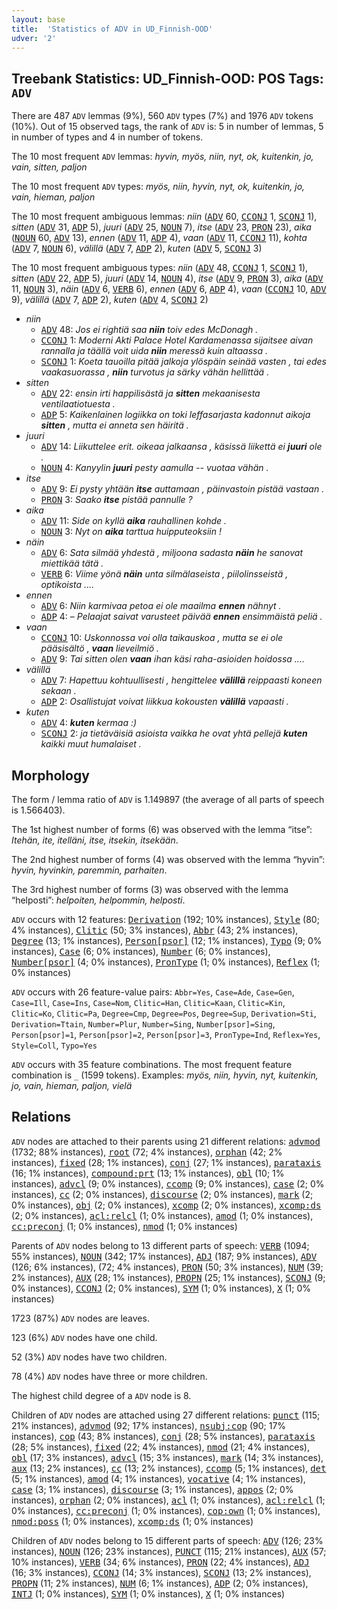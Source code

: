 ```yaml
---
layout: base
title:  'Statistics of ADV in UD_Finnish-OOD'
udver: '2'
---
```


## Treebank Statistics: UD_Finnish-OOD: POS Tags: `ADV`

There are 487 `ADV` lemmas (9%), 560 `ADV` types (7%) and 1976 `ADV` tokens (10%).
Out of 15 observed tags, the rank of `ADV` is: 5 in number of lemmas, 5 in number of types and 4 in number of tokens.

The 10 most frequent `ADV` lemmas: <em>hyvin, myös, niin, nyt, ok, kuitenkin, jo, vain, sitten, paljon</em>

The 10 most frequent `ADV` types:  <em>myös, niin, hyvin, nyt, ok, kuitenkin, jo, vain, hieman, paljon</em>

The 10 most frequent ambiguous lemmas: <em>niin</em> (<tt><a href="fi_ood-pos-ADV.html">ADV</a></tt> 60, <tt><a href="fi_ood-pos-CCONJ.html">CCONJ</a></tt> 1, <tt><a href="fi_ood-pos-SCONJ.html">SCONJ</a></tt> 1), <em>sitten</em> (<tt><a href="fi_ood-pos-ADV.html">ADV</a></tt> 31, <tt><a href="fi_ood-pos-ADP.html">ADP</a></tt> 5), <em>juuri</em> (<tt><a href="fi_ood-pos-ADV.html">ADV</a></tt> 25, <tt><a href="fi_ood-pos-NOUN.html">NOUN</a></tt> 7), <em>itse</em> (<tt><a href="fi_ood-pos-ADV.html">ADV</a></tt> 23, <tt><a href="fi_ood-pos-PRON.html">PRON</a></tt> 23), <em>aika</em> (<tt><a href="fi_ood-pos-NOUN.html">NOUN</a></tt> 60, <tt><a href="fi_ood-pos-ADV.html">ADV</a></tt> 13), <em>ennen</em> (<tt><a href="fi_ood-pos-ADV.html">ADV</a></tt> 11, <tt><a href="fi_ood-pos-ADP.html">ADP</a></tt> 4), <em>vaan</em> (<tt><a href="fi_ood-pos-ADV.html">ADV</a></tt> 11, <tt><a href="fi_ood-pos-CCONJ.html">CCONJ</a></tt> 11), <em>kohta</em> (<tt><a href="fi_ood-pos-ADV.html">ADV</a></tt> 7, <tt><a href="fi_ood-pos-NOUN.html">NOUN</a></tt> 6), <em>välillä</em> (<tt><a href="fi_ood-pos-ADV.html">ADV</a></tt> 7, <tt><a href="fi_ood-pos-ADP.html">ADP</a></tt> 2), <em>kuten</em> (<tt><a href="fi_ood-pos-ADV.html">ADV</a></tt> 5, <tt><a href="fi_ood-pos-SCONJ.html">SCONJ</a></tt> 3)

The 10 most frequent ambiguous types:  <em>niin</em> (<tt><a href="fi_ood-pos-ADV.html">ADV</a></tt> 48, <tt><a href="fi_ood-pos-CCONJ.html">CCONJ</a></tt> 1, <tt><a href="fi_ood-pos-SCONJ.html">SCONJ</a></tt> 1), <em>sitten</em> (<tt><a href="fi_ood-pos-ADV.html">ADV</a></tt> 22, <tt><a href="fi_ood-pos-ADP.html">ADP</a></tt> 5), <em>juuri</em> (<tt><a href="fi_ood-pos-ADV.html">ADV</a></tt> 14, <tt><a href="fi_ood-pos-NOUN.html">NOUN</a></tt> 4), <em>itse</em> (<tt><a href="fi_ood-pos-ADV.html">ADV</a></tt> 9, <tt><a href="fi_ood-pos-PRON.html">PRON</a></tt> 3), <em>aika</em> (<tt><a href="fi_ood-pos-ADV.html">ADV</a></tt> 11, <tt><a href="fi_ood-pos-NOUN.html">NOUN</a></tt> 3), <em>näin</em> (<tt><a href="fi_ood-pos-ADV.html">ADV</a></tt> 6, <tt><a href="fi_ood-pos-VERB.html">VERB</a></tt> 6), <em>ennen</em> (<tt><a href="fi_ood-pos-ADV.html">ADV</a></tt> 6, <tt><a href="fi_ood-pos-ADP.html">ADP</a></tt> 4), <em>vaan</em> (<tt><a href="fi_ood-pos-CCONJ.html">CCONJ</a></tt> 10, <tt><a href="fi_ood-pos-ADV.html">ADV</a></tt> 9), <em>välillä</em> (<tt><a href="fi_ood-pos-ADV.html">ADV</a></tt> 7, <tt><a href="fi_ood-pos-ADP.html">ADP</a></tt> 2), <em>kuten</em> (<tt><a href="fi_ood-pos-ADV.html">ADV</a></tt> 4, <tt><a href="fi_ood-pos-SCONJ.html">SCONJ</a></tt> 2)


* <em>niin</em>
  * <tt><a href="fi_ood-pos-ADV.html">ADV</a></tt> 48: <em>Jos ei rightiä saa <b>niin</b> toiv edes McDonagh .</em>
  * <tt><a href="fi_ood-pos-CCONJ.html">CCONJ</a></tt> 1: <em>Moderni Akti Palace Hotel Kardamenassa sijaitsee aivan rannalla ja täällä voit uida <b>niin</b> meressä kuin altaassa .</em>
  * <tt><a href="fi_ood-pos-SCONJ.html">SCONJ</a></tt> 1: <em>Koeta tauoilla pitää jalkoja ylöspäin seinää vasten , tai edes vaakasuorassa , <b>niin</b> turvotus ja särky vähän hellittää .</em>
* <em>sitten</em>
  * <tt><a href="fi_ood-pos-ADV.html">ADV</a></tt> 22: <em>ensin irti happilisästä ja <b>sitten</b> mekaanisesta ventilaatiotuesta .</em>
  * <tt><a href="fi_ood-pos-ADP.html">ADP</a></tt> 5: <em>Kaikenlainen logiikka on toki leffasarjasta kadonnut aikoja <b>sitten</b> , mutta ei anneta sen häiritä .</em>
* <em>juuri</em>
  * <tt><a href="fi_ood-pos-ADV.html">ADV</a></tt> 14: <em>Liikuttelee erit. oikeaa jalkaansa , käsissä liikettä ei <b>juuri</b> ole .</em>
  * <tt><a href="fi_ood-pos-NOUN.html">NOUN</a></tt> 4: <em>Kanyylin <b>juuri</b> pesty aamulla -- vuotaa vähän .</em>
* <em>itse</em>
  * <tt><a href="fi_ood-pos-ADV.html">ADV</a></tt> 9: <em>Ei pysty yhtään <b>itse</b> auttamaan , päinvastoin pistää vastaan .</em>
  * <tt><a href="fi_ood-pos-PRON.html">PRON</a></tt> 3: <em>Saako <b>itse</b> pistää pannulle ?</em>
* <em>aika</em>
  * <tt><a href="fi_ood-pos-ADV.html">ADV</a></tt> 11: <em>Side on kyllä <b>aika</b> rauhallinen kohde .</em>
  * <tt><a href="fi_ood-pos-NOUN.html">NOUN</a></tt> 3: <em>Nyt on <b>aika</b> tarttua huipputeoksiin !</em>
* <em>näin</em>
  * <tt><a href="fi_ood-pos-ADV.html">ADV</a></tt> 6: <em>Sata silmää yhdestä , miljoona sadasta <b>näin</b> he sanovat miettikää tätä .</em>
  * <tt><a href="fi_ood-pos-VERB.html">VERB</a></tt> 6: <em>Viime yönä <b>näin</b> unta silmälaseista , piilolinsseistä , optikoista ....</em>
* <em>ennen</em>
  * <tt><a href="fi_ood-pos-ADV.html">ADV</a></tt> 6: <em>Niin karmivaa petoa ei ole maailma <b>ennen</b> nähnyt .</em>
  * <tt><a href="fi_ood-pos-ADP.html">ADP</a></tt> 4: <em>– Pelaajat saivat varusteet päivää <b>ennen</b> ensimmäistä peliä .</em>
* <em>vaan</em>
  * <tt><a href="fi_ood-pos-CCONJ.html">CCONJ</a></tt> 10: <em>Uskonnossa voi olla taikauskoa , mutta se ei ole pääsisältö , <b>vaan</b> lieveilmiö .</em>
  * <tt><a href="fi_ood-pos-ADV.html">ADV</a></tt> 9: <em>Tai sitten olen <b>vaan</b> ihan käsi raha-asioiden hoidossa ....</em>
* <em>välillä</em>
  * <tt><a href="fi_ood-pos-ADV.html">ADV</a></tt> 7: <em>Hapettuu kohtuullisesti , hengittelee <b>välillä</b> reippaasti koneen sekaan .</em>
  * <tt><a href="fi_ood-pos-ADP.html">ADP</a></tt> 2: <em>Osallistujat voivat liikkua kokousten <b>välillä</b> vapaasti .</em>
* <em>kuten</em>
  * <tt><a href="fi_ood-pos-ADV.html">ADV</a></tt> 4: <em><b>kuten</b> kermaa :)</em>
  * <tt><a href="fi_ood-pos-SCONJ.html">SCONJ</a></tt> 2: <em>ja tietäväisiä asioista vaikka he ovat yhtä pellejä <b>kuten</b> kaikki muut humalaiset .</em>

## Morphology

The form / lemma ratio of `ADV` is 1.149897 (the average of all parts of speech is 1.566403).

The 1st highest number of forms (6) was observed with the lemma “itse”: <em>Itehän, ite, itelläni, itse, itsekin, itsekään</em>.

The 2nd highest number of forms (4) was observed with the lemma “hyvin”: <em>hyvin, hyvinkin, paremmin, parhaiten</em>.

The 3rd highest number of forms (3) was observed with the lemma “helposti”: <em>helpoiten, helpommin, helposti</em>.

`ADV` occurs with 12 features: <tt><a href="fi_ood-feat-Derivation.html">Derivation</a></tt> (192; 10% instances), <tt><a href="fi_ood-feat-Style.html">Style</a></tt> (80; 4% instances), <tt><a href="fi_ood-feat-Clitic.html">Clitic</a></tt> (50; 3% instances), <tt><a href="fi_ood-feat-Abbr.html">Abbr</a></tt> (43; 2% instances), <tt><a href="fi_ood-feat-Degree.html">Degree</a></tt> (13; 1% instances), <tt><a href="fi_ood-feat-Person-psor.html">Person[psor]</a></tt> (12; 1% instances), <tt><a href="fi_ood-feat-Typo.html">Typo</a></tt> (9; 0% instances), <tt><a href="fi_ood-feat-Case.html">Case</a></tt> (6; 0% instances), <tt><a href="fi_ood-feat-Number.html">Number</a></tt> (6; 0% instances), <tt><a href="fi_ood-feat-Number-psor.html">Number[psor]</a></tt> (4; 0% instances), <tt><a href="fi_ood-feat-PronType.html">PronType</a></tt> (1; 0% instances), <tt><a href="fi_ood-feat-Reflex.html">Reflex</a></tt> (1; 0% instances)

`ADV` occurs with 26 feature-value pairs: `Abbr=Yes`, `Case=Ade`, `Case=Gen`, `Case=Ill`, `Case=Ins`, `Case=Nom`, `Clitic=Han`, `Clitic=Kaan`, `Clitic=Kin`, `Clitic=Ko`, `Clitic=Pa`, `Degree=Cmp`, `Degree=Pos`, `Degree=Sup`, `Derivation=Sti`, `Derivation=Ttain`, `Number=Plur`, `Number=Sing`, `Number[psor]=Sing`, `Person[psor]=1`, `Person[psor]=2`, `Person[psor]=3`, `PronType=Ind`, `Reflex=Yes`, `Style=Coll`, `Typo=Yes`

`ADV` occurs with 35 feature combinations.
The most frequent feature combination is `_` (1599 tokens).
Examples: <em>myös, niin, hyvin, nyt, kuitenkin, jo, vain, hieman, paljon, vielä</em>


## Relations

`ADV` nodes are attached to their parents using 21 different relations: <tt><a href="fi_ood-dep-advmod.html">advmod</a></tt> (1732; 88% instances), <tt><a href="fi_ood-dep-root.html">root</a></tt> (72; 4% instances), <tt><a href="fi_ood-dep-orphan.html">orphan</a></tt> (42; 2% instances), <tt><a href="fi_ood-dep-fixed.html">fixed</a></tt> (28; 1% instances), <tt><a href="fi_ood-dep-conj.html">conj</a></tt> (27; 1% instances), <tt><a href="fi_ood-dep-parataxis.html">parataxis</a></tt> (16; 1% instances), <tt><a href="fi_ood-dep-compound-prt.html">compound:prt</a></tt> (13; 1% instances), <tt><a href="fi_ood-dep-obl.html">obl</a></tt> (10; 1% instances), <tt><a href="fi_ood-dep-advcl.html">advcl</a></tt> (9; 0% instances), <tt><a href="fi_ood-dep-ccomp.html">ccomp</a></tt> (9; 0% instances), <tt><a href="fi_ood-dep-case.html">case</a></tt> (2; 0% instances), <tt><a href="fi_ood-dep-cc.html">cc</a></tt> (2; 0% instances), <tt><a href="fi_ood-dep-discourse.html">discourse</a></tt> (2; 0% instances), <tt><a href="fi_ood-dep-mark.html">mark</a></tt> (2; 0% instances), <tt><a href="fi_ood-dep-obj.html">obj</a></tt> (2; 0% instances), <tt><a href="fi_ood-dep-xcomp.html">xcomp</a></tt> (2; 0% instances), <tt><a href="fi_ood-dep-xcomp-ds.html">xcomp:ds</a></tt> (2; 0% instances), <tt><a href="fi_ood-dep-acl-relcl.html">acl:relcl</a></tt> (1; 0% instances), <tt><a href="fi_ood-dep-amod.html">amod</a></tt> (1; 0% instances), <tt><a href="fi_ood-dep-cc-preconj.html">cc:preconj</a></tt> (1; 0% instances), <tt><a href="fi_ood-dep-nmod.html">nmod</a></tt> (1; 0% instances)

Parents of `ADV` nodes belong to 13 different parts of speech: <tt><a href="fi_ood-pos-VERB.html">VERB</a></tt> (1094; 55% instances), <tt><a href="fi_ood-pos-NOUN.html">NOUN</a></tt> (342; 17% instances), <tt><a href="fi_ood-pos-ADJ.html">ADJ</a></tt> (187; 9% instances), <tt><a href="fi_ood-pos-ADV.html">ADV</a></tt> (126; 6% instances),  (72; 4% instances), <tt><a href="fi_ood-pos-PRON.html">PRON</a></tt> (50; 3% instances), <tt><a href="fi_ood-pos-NUM.html">NUM</a></tt> (39; 2% instances), <tt><a href="fi_ood-pos-AUX.html">AUX</a></tt> (28; 1% instances), <tt><a href="fi_ood-pos-PROPN.html">PROPN</a></tt> (25; 1% instances), <tt><a href="fi_ood-pos-SCONJ.html">SCONJ</a></tt> (9; 0% instances), <tt><a href="fi_ood-pos-CCONJ.html">CCONJ</a></tt> (2; 0% instances), <tt><a href="fi_ood-pos-SYM.html">SYM</a></tt> (1; 0% instances), <tt><a href="fi_ood-pos-X.html">X</a></tt> (1; 0% instances)

1723 (87%) `ADV` nodes are leaves.

123 (6%) `ADV` nodes have one child.

52 (3%) `ADV` nodes have two children.

78 (4%) `ADV` nodes have three or more children.

The highest child degree of a `ADV` node is 8.

Children of `ADV` nodes are attached using 27 different relations: <tt><a href="fi_ood-dep-punct.html">punct</a></tt> (115; 21% instances), <tt><a href="fi_ood-dep-advmod.html">advmod</a></tt> (92; 17% instances), <tt><a href="fi_ood-dep-nsubj-cop.html">nsubj:cop</a></tt> (90; 17% instances), <tt><a href="fi_ood-dep-cop.html">cop</a></tt> (43; 8% instances), <tt><a href="fi_ood-dep-conj.html">conj</a></tt> (28; 5% instances), <tt><a href="fi_ood-dep-parataxis.html">parataxis</a></tt> (28; 5% instances), <tt><a href="fi_ood-dep-fixed.html">fixed</a></tt> (22; 4% instances), <tt><a href="fi_ood-dep-nmod.html">nmod</a></tt> (21; 4% instances), <tt><a href="fi_ood-dep-obl.html">obl</a></tt> (17; 3% instances), <tt><a href="fi_ood-dep-advcl.html">advcl</a></tt> (15; 3% instances), <tt><a href="fi_ood-dep-mark.html">mark</a></tt> (14; 3% instances), <tt><a href="fi_ood-dep-aux.html">aux</a></tt> (13; 2% instances), <tt><a href="fi_ood-dep-cc.html">cc</a></tt> (13; 2% instances), <tt><a href="fi_ood-dep-ccomp.html">ccomp</a></tt> (5; 1% instances), <tt><a href="fi_ood-dep-det.html">det</a></tt> (5; 1% instances), <tt><a href="fi_ood-dep-amod.html">amod</a></tt> (4; 1% instances), <tt><a href="fi_ood-dep-vocative.html">vocative</a></tt> (4; 1% instances), <tt><a href="fi_ood-dep-case.html">case</a></tt> (3; 1% instances), <tt><a href="fi_ood-dep-discourse.html">discourse</a></tt> (3; 1% instances), <tt><a href="fi_ood-dep-appos.html">appos</a></tt> (2; 0% instances), <tt><a href="fi_ood-dep-orphan.html">orphan</a></tt> (2; 0% instances), <tt><a href="fi_ood-dep-acl.html">acl</a></tt> (1; 0% instances), <tt><a href="fi_ood-dep-acl-relcl.html">acl:relcl</a></tt> (1; 0% instances), <tt><a href="fi_ood-dep-cc-preconj.html">cc:preconj</a></tt> (1; 0% instances), <tt><a href="fi_ood-dep-cop-own.html">cop:own</a></tt> (1; 0% instances), <tt><a href="fi_ood-dep-nmod-poss.html">nmod:poss</a></tt> (1; 0% instances), <tt><a href="fi_ood-dep-xcomp-ds.html">xcomp:ds</a></tt> (1; 0% instances)

Children of `ADV` nodes belong to 15 different parts of speech: <tt><a href="fi_ood-pos-ADV.html">ADV</a></tt> (126; 23% instances), <tt><a href="fi_ood-pos-NOUN.html">NOUN</a></tt> (126; 23% instances), <tt><a href="fi_ood-pos-PUNCT.html">PUNCT</a></tt> (115; 21% instances), <tt><a href="fi_ood-pos-AUX.html">AUX</a></tt> (57; 10% instances), <tt><a href="fi_ood-pos-VERB.html">VERB</a></tt> (34; 6% instances), <tt><a href="fi_ood-pos-PRON.html">PRON</a></tt> (22; 4% instances), <tt><a href="fi_ood-pos-ADJ.html">ADJ</a></tt> (16; 3% instances), <tt><a href="fi_ood-pos-CCONJ.html">CCONJ</a></tt> (14; 3% instances), <tt><a href="fi_ood-pos-SCONJ.html">SCONJ</a></tt> (13; 2% instances), <tt><a href="fi_ood-pos-PROPN.html">PROPN</a></tt> (11; 2% instances), <tt><a href="fi_ood-pos-NUM.html">NUM</a></tt> (6; 1% instances), <tt><a href="fi_ood-pos-ADP.html">ADP</a></tt> (2; 0% instances), <tt><a href="fi_ood-pos-INTJ.html">INTJ</a></tt> (1; 0% instances), <tt><a href="fi_ood-pos-SYM.html">SYM</a></tt> (1; 0% instances), <tt><a href="fi_ood-pos-X.html">X</a></tt> (1; 0% instances)

